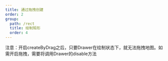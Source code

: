 ```yaml
---
title: 通过拖拽创建
order: 2
group:
  path: /rect
  title: 绘制矩形
  order: 4
---
```


注意：开启createByDrag之后，只要Drawer在绘制状态下，就无法拖拽地图。如需开启拖拽，需要将调用Drawer的disable方法

<code src="./createByDrag.tsx" compact="true" defaultShowCode="true"></code>
